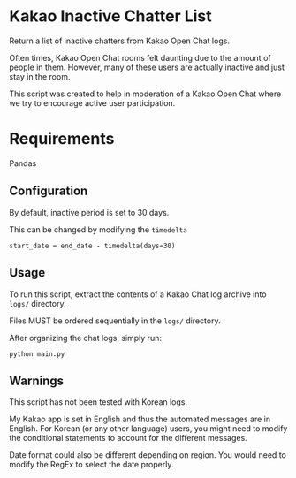 # Kakao Inactive Chatter List
Return a list of inactive chatters from Kakao Open Chat logs.

Often times, Kakao Open Chat rooms felt daunting due to the amount of people in them. However, many of these users are actually inactive and just stay in the room.

This script was created to help in moderation of a Kakao Open Chat where we try to encourage active user participation.

# Requirements

Pandas

## Configuration
By default, inactive period is set to 30 days.

This can be changed by modifying the `timedelta`
```
start_date = end_date - timedelta(days=30)
```

## Usage
To run this script, extract the contents of a Kakao Chat log archive into `logs/` directory.

Files MUST be ordered sequentially in the `logs/` directory.

After organizing the chat logs, simply run:
```
python main.py
```

## Warnings
This script has not been tested with Korean logs.

My Kakao app is set in English and thus the automated messages are in English. For Korean (or any other language) users, you might need to modify the conditional statements to account for the different messages.

Date format could also be different depending on region. You would need to modify the RegEx to select the date properly.
